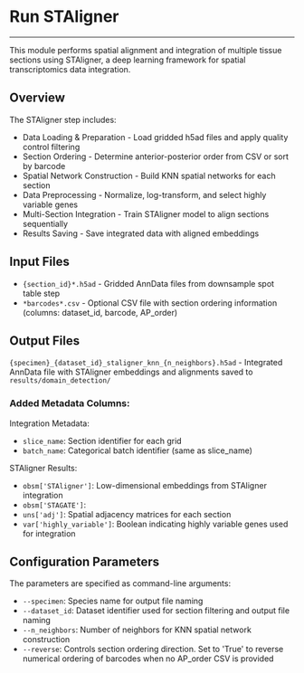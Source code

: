 # Run STAligner
---
This module performs spatial alignment and integration of multiple tissue sections using STAligner, a deep learning framework for spatial transcriptomics data integration.

## Overview
The STAligner step includes:
- Data Loading & Preparation - Load gridded h5ad files and apply quality control filtering
- Section Ordering - Determine anterior-posterior order from CSV or sort by barcode
- Spatial Network Construction - Build KNN spatial networks for each section
- Data Preprocessing - Normalize, log-transform, and select highly variable genes
- Multi-Section Integration - Train STAligner model to align sections sequentially
- Results Saving - Save integrated data with aligned embeddings

## Input Files
- `{section_id}*.h5ad` - Gridded AnnData files from downsample spot table step
- `*barcodes*.csv` - Optional CSV file with section ordering information (columns: dataset_id, barcode, AP_order)

## Output Files
`{specimen}_{dataset_id}_staligner_knn_{n_neighbors}.h5ad` - Integrated AnnData file with STAligner embeddings and alignments saved to `results/domain_detection/`

### Added Metadata Columns:

Integration Metadata:
- `slice_name`: Section identifier for each grid
- `batch_name`: Categorical batch identifier (same as slice_name)

STAligner Results:
- `obsm['STAligner']`: Low-dimensional embeddings from STAligner integration
- `obsm['STAGATE']`: 
- `uns['adj']`: Spatial adjacency matrices for each section
- `var['highly_variable']`: Boolean indicating highly variable genes used for integration

## Configuration Parameters
The parameters are specified as command-line arguments:
- `--specimen`: Species name for output file naming
- `--dataset_id`: Dataset identifier used for section filtering and output file naming
- `--n_neighbors`: Number of neighbors for KNN spatial network construction
- `--reverse`: Controls section ordering direction. Set to 'True' to reverse numerical ordering of barcodes when no AP_order CSV is provided

